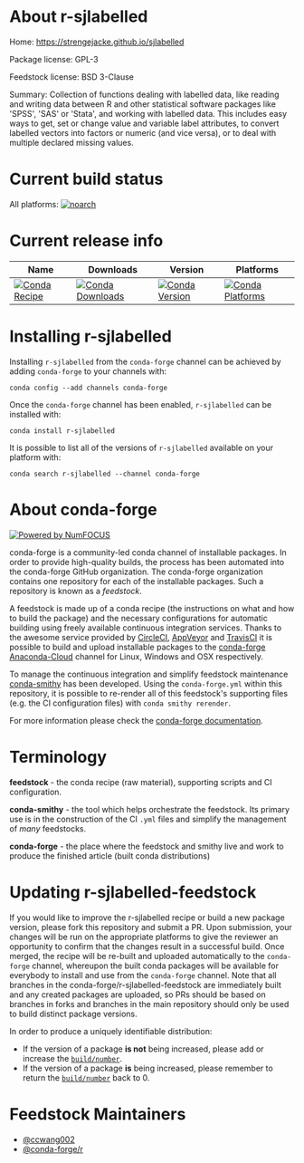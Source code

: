 <!--
# -*- mode: jinja -*-
-->

About r-sjlabelled
==================

Home: https://strengejacke.github.io/sjlabelled

Package license: GPL-3

Feedstock license: BSD 3-Clause

Summary: Collection of functions dealing with labelled data, like reading and  writing data between R and other statistical software packages like 'SPSS', 'SAS' or 'Stata', and working with labelled data. This includes easy ways  to get, set or change value and variable label attributes, to convert  labelled vectors into factors or numeric (and vice versa), or to deal with  multiple declared missing values.



Current build status
====================

All platforms:
[![noarch](https://img.shields.io/circleci/project/github/conda-forge/r-sjlabelled-feedstock/master.svg?label=noarch)](https://circleci.com/gh/conda-forge/r-sjlabelled-feedstock)

Current release info
====================

| Name | Downloads | Version | Platforms |
| --- | --- | --- | --- |
| [![Conda Recipe](https://img.shields.io/badge/recipe-r--sjlabelled-green.svg)](https://anaconda.org/conda-forge/r-sjlabelled) | [![Conda Downloads](https://img.shields.io/conda/dn/conda-forge/r-sjlabelled.svg)](https://anaconda.org/conda-forge/r-sjlabelled) | [![Conda Version](https://img.shields.io/conda/vn/conda-forge/r-sjlabelled.svg)](https://anaconda.org/conda-forge/r-sjlabelled) | [![Conda Platforms](https://img.shields.io/conda/pn/conda-forge/r-sjlabelled.svg)](https://anaconda.org/conda-forge/r-sjlabelled) |

Installing r-sjlabelled
=======================

Installing `r-sjlabelled` from the `conda-forge` channel can be achieved by adding `conda-forge` to your channels with:

```
conda config --add channels conda-forge
```

Once the `conda-forge` channel has been enabled, `r-sjlabelled` can be installed with:

```
conda install r-sjlabelled
```

It is possible to list all of the versions of `r-sjlabelled` available on your platform with:

```
conda search r-sjlabelled --channel conda-forge
```


About conda-forge
=================

[![Powered by NumFOCUS](https://img.shields.io/badge/powered%20by-NumFOCUS-orange.svg?style=flat&colorA=E1523D&colorB=007D8A)](http://numfocus.org)

conda-forge is a community-led conda channel of installable packages.
In order to provide high-quality builds, the process has been automated into the
conda-forge GitHub organization. The conda-forge organization contains one repository
for each of the installable packages. Such a repository is known as a *feedstock*.

A feedstock is made up of a conda recipe (the instructions on what and how to build
the package) and the necessary configurations for automatic building using freely
available continuous integration services. Thanks to the awesome service provided by
[CircleCI](https://circleci.com/), [AppVeyor](https://www.appveyor.com/)
and [TravisCI](https://travis-ci.org/) it is possible to build and upload installable
packages to the [conda-forge](https://anaconda.org/conda-forge)
[Anaconda-Cloud](https://anaconda.org/) channel for Linux, Windows and OSX respectively.

To manage the continuous integration and simplify feedstock maintenance
[conda-smithy](https://github.com/conda-forge/conda-smithy) has been developed.
Using the ``conda-forge.yml`` within this repository, it is possible to re-render all of
this feedstock's supporting files (e.g. the CI configuration files) with ``conda smithy rerender``.

For more information please check the [conda-forge documentation](https://conda-forge.org/docs/).

Terminology
===========

**feedstock** - the conda recipe (raw material), supporting scripts and CI configuration.

**conda-smithy** - the tool which helps orchestrate the feedstock.
                   Its primary use is in the construction of the CI ``.yml`` files
                   and simplify the management of *many* feedstocks.

**conda-forge** - the place where the feedstock and smithy live and work to
                  produce the finished article (built conda distributions)


Updating r-sjlabelled-feedstock
===============================

If you would like to improve the r-sjlabelled recipe or build a new
package version, please fork this repository and submit a PR. Upon submission,
your changes will be run on the appropriate platforms to give the reviewer an
opportunity to confirm that the changes result in a successful build. Once
merged, the recipe will be re-built and uploaded automatically to the
`conda-forge` channel, whereupon the built conda packages will be available for
everybody to install and use from the `conda-forge` channel.
Note that all branches in the conda-forge/r-sjlabelled-feedstock are
immediately built and any created packages are uploaded, so PRs should be based
on branches in forks and branches in the main repository should only be used to
build distinct package versions.

In order to produce a uniquely identifiable distribution:
 * If the version of a package **is not** being increased, please add or increase
   the [``build/number``](https://conda.io/docs/user-guide/tasks/build-packages/define-metadata.html#build-number-and-string).
 * If the version of a package **is** being increased, please remember to return
   the [``build/number``](https://conda.io/docs/user-guide/tasks/build-packages/define-metadata.html#build-number-and-string)
   back to 0.

Feedstock Maintainers
=====================

* [@ccwang002](https://github.com/ccwang002/)
* [@conda-forge/r](https://github.com/conda-forge/r/)

